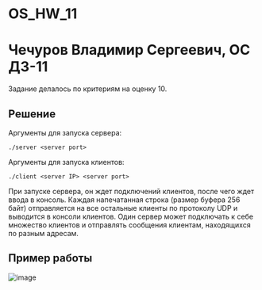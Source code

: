 # OS_HW_11
# Чечуров Владимир Сергеевич, ОС ДЗ-11

Задание делалось по критериям на оценку 10.

## Решение

Аргументы для запуска сервера:

```
./server <server port>
```

Аргументы для запуска клиентов:

```
./client <server IP> <server port>
```

При запуске сервера, он ждет подключений клиентов, после чего ждет ввода в консоль. Каждая напечатанная строка (размер буфера 256 байт) отправляется на все остальные клиенты по протоколу UDP и выводится в консоли клиентов. Один сервер может подключать к себе множество клиентов и отправлять сообщения клиентам, находящихся по разным адресам.

## Пример работы

![image](https://github.com/vladimirch-afk/OS_HW_11/assets/93833696/960b7e70-9859-40be-bb92-cf9f6f69ace6)
